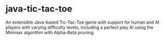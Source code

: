 # java-tic-tac-toe
An extensible Java-based Tic-Tac-Toe game with support for human and AI players with varying difficulty levels, including a perfect play AI using the Minimax algorithm with Alpha-Beta pruning.
